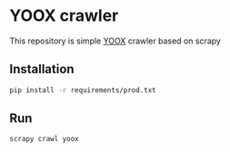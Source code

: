 # YOOX crawler
This repository is simple [YOOX](https://www.yoox.com/) crawler based on scrapy

## Installation
```bash
pip install -r requirements/prod.txt
```

## Run
```bash
scrapy crawl yoox
```